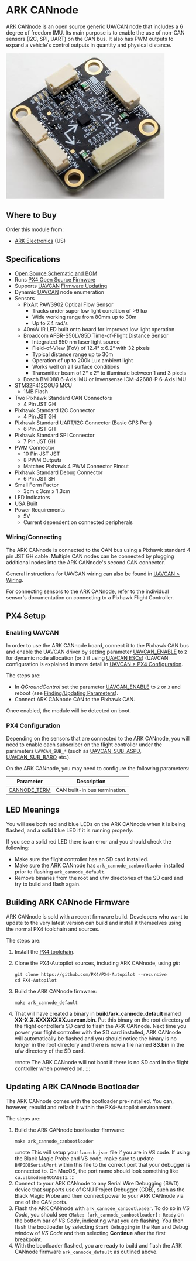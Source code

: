 # ARK CANnode

[ARK CANnode](https://arkelectron.com/product/ark-cannode/) is an open source generic [UAVCAN](../uavcan/README.md) node that includes a 6 degree of freedom IMU.
Its main purpose is to enable the use of non-CAN sensors (I2C, SPI, UART) on the CAN bus.
It also has PWM outputs to expand a vehicle's control outputs in quantity and physical distance.

![ARK CANnode](../../assets/hardware/can_nodes/ark_cannode.jpg)

## Where to Buy

Order this module from:

* [ARK Electronics](https://arkelectron.com/product/ark-cannode/) (US)

## Specifications

* [Open Source Schematic and BOM](https://github.com/ARK-Electronics/ARK_CANNODE)
* Runs [PX4 Open Source Firmware](https://github.com/PX4/PX4-Autopilot/tree/release/1.13/boards/ark/cannode)
* Supports [UAVCAN](README.md) [Firmware Updating](node_firmware.md)
* Dynamic [UAVCAN](README.md) node enumeration
* Sensors
  * PixArt PAW3902 Optical Flow Sensor
    * Tracks under super low light condition of >9 lux
    * Wide working range from 80mm up to 30m
    * Up to 7.4 rad/s
  * 40mW IR LED built onto board for improved low light operation
  * Broadcom AFBR-S50LV85D Time-of-Flight Distance Sensor
    * Integrated 850 nm laser light source
    * Field-of-View (FoV) of 12.4° x 6.2° with 32 pixels
    * Typical distance range up to 30m
    * Operation of up to 200k Lux ambient light
    * Works well on all surface conditions
    * Transmitter beam of 2° x 2° to illuminate between 1 and 3 pixels
  * Bosch BMI088 6-Axis IMU or Invensense ICM-42688-P 6-Axis IMU
* STM32F412CGU6 MCU
  * 1MB Flash
* Two Pixhawk Standard CAN Connectors
  * 4 Pin JST GH
* Pixhawk Standard I2C Connector
  * 4 Pin JST GH
* Pixhawk Standard UART/I2C Connector (Basic GPS Port)
  * 6 Pin JST GH
* Pixhawk Standard SPI Connector
  * 7 Pin JST GH
* PWM Connector
  * 10 Pin JST JST
  * 8 PWM Outputs
  * Matches Pixhawk 4 PWM Connector Pinout
* Pixhawk Standard Debug Connector
  * 6 Pin JST SH
* Small Form Factor
  * 3cm x 3cm x 1.3cm
* LED Indicators
* USA Built
* Power Requirements
  * 5V
  * Current dependent on connected peripherals


### Wiring/Connecting

The ARK CANnode is connected to the CAN bus using a Pixhawk standard 4 pin JST GH cable.
Multiple CAN nodes can be connected by plugging additional nodes into the ARK CANnode's second CAN connector.

General instructions for UAVCAN wiring can also be found in [UAVCAN > Wiring](../uavcan/README.md#wiring).

For connecting sensors to the ARK CANnode, refer to the individual sensor's documentation on connecting to a Pixhawk Flight Controller.

## PX4 Setup

### Enabling UAVCAN

In order to use the ARK CANnode board, connect it to the Pixhawk CAN bus and enable the UAVCAN driver by setting parameter [UAVCAN_ENABLE](../advanced_config/parameter_reference.md#UAVCAN_ENABLE) to `2` for dynamic node allocation (or `3` if using [UAVCAN ESCs](../uavcan/escs.md)) (UAVCAN configuration is explained in more detail in [UAVCAN > PX4 Configuration](../uavcan/README.md#px4-configuration).

The steps are:
- In *QGroundControl* set the parameter [UAVCAN_ENABLE](../advanced_config/parameter_reference.md#UAVCAN_ENABLE) to `2` or `3` and reboot (see [Finding/Updating Parameters](../advanced_config/parameters.md)).
- Connect ARK CANnode CAN to the Pixhawk CAN.

Once enabled, the module will be detected on boot.


### PX4 Configuration

Depending on the sensors that are connected to the ARK CANnode, you will need to enable each subscriber on the flight controller under the parameters `UAVCAN_SUB_*` (such as [UAVCAN_SUB_ASPD](../advanced_config/parameter_reference.md#UAVCAN_SUB_ASPD), [UAVCAN_SUB_BARO](../advanced_config/parameter_reference.md#UAVCAN_SUB_BARO) etc.).

On the ARK CANnode, you may need to configure the following parameters:

Parameter | Description
--- | ---
<a id="CANNODE_TERM"></a>[CANNODE_TERM](../advanced_config/parameter_reference.md#CANNODE_TERM) | CAN built-in bus termination.


## LED Meanings

You will see both red and blue LEDs on the ARK CANnode when it is being flashed, and a solid blue LED if it is running properly.

If you see a solid red LED there is an error and you should check the following:
- Make sure the flight controller has an SD card installed.
- Make sure the ARK CANnode has `ark_cannode_canbootloader` installed prior to flashing `ark_cannode_default`.
- Remove binaries from the root and ufw directories of the SD card and try to build and flash again.


## Building ARK CANnode Firmware

ARK CANnode is sold with a recent firmware build.
Developers who want to update to the very latest version can build and install it themselves using the normal PX4 toolchain and sources.

The steps are:
1. Install the [PX4 toolchain](../dev_setup/dev_env.md). 
1. Clone the PX4-Autopilot sources, including ARK CANnode, using *git*:
   ```
   git clone https://github.com/PX4/PX4-Autopilot --recursive
   cd PX4-Autopilot
   ```
1. Build the ARK CANnode firmware:
   ```
   make ark_cannode_default
   ```
1. That will have created a binary in **build/ark_cannode_default** named **XX-X.X.XXXXXXXX.uavcan.bin**.
   Put this binary on the root directory of the flight controller’s SD card to flash the ARK CANnode.
   Next time you power your flight controller with the SD card installed, ARK CANnode will automatically be flashed and you should notice the binary is no longer in the root directory and there is now a file named **83.bin** in the ufw directory of the SD card.
   
   :::note
   The ARK CANnode will not boot if there is no SD card in the flight controller when powered on.
   :::


## Updating ARK CANnode Bootloader

The ARK CANnode comes with the bootloader pre-installed.
You can, however, rebuild and reflash it within the PX4-Autopilot environment.

The steps are:
1. Build the ARK CANnode bootloader firmware:
   ```
   make ark_cannode_canbootloader
   ```
   :::note
   This will setup your `launch.json` file if you are in VS code. If using the Black Magic Probe and VS code, make sure to update `BMPGDBSerialPort` within this file to the correct port that your debugger is connected to. On MacOS, the port name should look something like `cu.usbmodemE4CCA0E11`.
   :::
1. Connect to your ARK CANnode to any Serial Wire Debugging (SWD) device that supports use of GNU Project Debugger (GDB), such as the Black Magic Probe and then connect power to your ARK CANnode via one of the CAN ports.
1. Flash the ARK CANnode with `ark_cannode_canbootloader`.
   To do so in _VS Code_, you should see `CMake: [ark_cannode_canbootloader]: Ready` on the bottom bar of _VS Code_, indicating what you are flashing.
   You then flash the bootloader by selecting `Start Debugging` in the Run and Debug window of _VS Code_ and then selecting **Continue** after the first breakpoint.
1. With the bootloader flashed, you are ready to build and flash the ARK CANnode firmware `ark_cannode_default` as outlined above.
